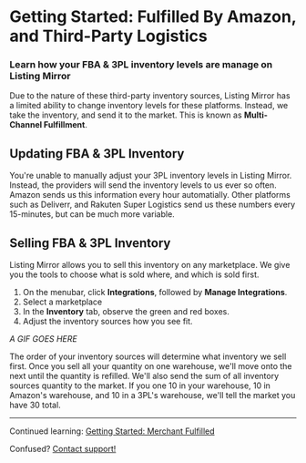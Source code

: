# Getting Started: Fulfilled By Amazon, and Third-Party Logistics
### Learn how your FBA & 3PL inventory levels are manage on Listing Mirror

Due to the nature of these third-party inventory sources, Listing Mirror has a limited ability to change inventory levels for these platforms. Instead, we take the inventory, and send it to the market. This is known as **Multi-Channel Fulfillment**. 

## Updating FBA & 3PL Inventory

You're unable to manually adjust your 3PL inventory levels in Listing Mirror. Instead, the providers will send the inventory levels to us ever so often. 
Amazon sends us this information every hour automatially. Other platforms such as Deliverr, and Rakuten Super Logistics send us these numbers every 15-minutes, but can be much more variable.

## Selling FBA & 3PL Inventory

Listing Mirror allows you to sell this inventory on any marketplace. We give you the tools to choose what is sold where, and which is sold first. 

1. On the menubar, click **Integrations**, followed by **Manage Integrations**. 
2. Select a marketplace
3. In the **Inventory** tab, observe the green and red boxes. 
4. Adjust the inventory sources how you see fit. 

*A GIF GOES HERE*

The order of your inventory sources will determine what inventory we sell first. Once you sell all your quantity on one warehouse, we'll move onto the next until the quantity is refilled.
We'll also send the sum of all inventory sources quantity to the market. If you one 10 in your warehouse, 10 in Amazon's warehouse, and 10 in a 3PL's warehouse, we'll tell the market you have 30 total. 

***

Continued learning: [Getting Started: Merchant Fulfilled](/training-centre/orders/mf)

Confused? [Contact support!](https://support.listingmirror.com/hc/en-us/articles/360057441252)